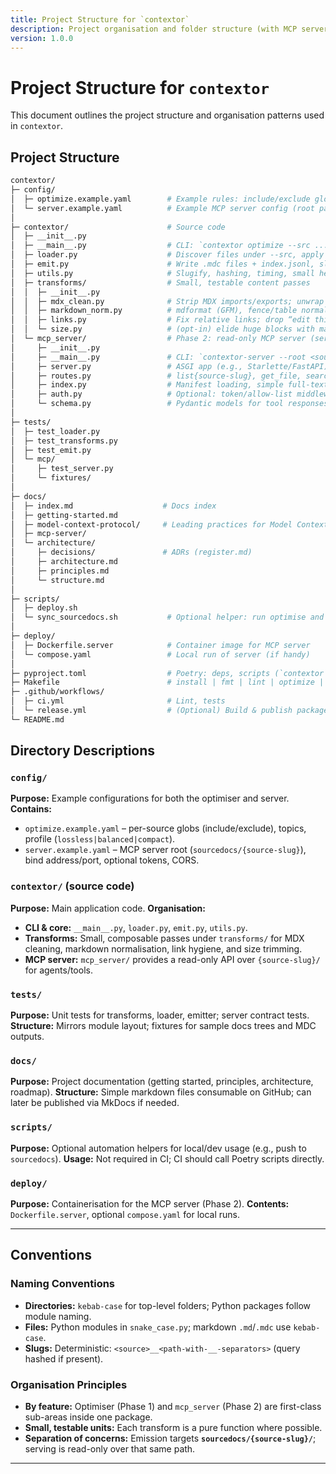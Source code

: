 ```yaml
---
title: Project Structure for `contextor`
description: Project organisation and folder structure (with MCP server)
version: 1.0.0
---
```


# Project Structure for `contextor`

This document outlines the project structure and organisation patterns used in `contextor`.

## Project Structure

```sh
contextor/
├─ config/
│  ├─ optimize.example.yaml        # Example rules: include/exclude globs, topics, output scope
│  └─ server.example.yaml          # Example MCP server config (root path, auth, ports)
│
├─ contextor/                      # Source code
│  ├─ __init__.py
│  ├─ __main__.py                  # CLI: `contextor optimize --src ... --out <sourcedocs/{source-slug}>`
│  ├─ loader.py                    # Discover files under --src, apply globs, resolve repo/ref metadata
│  ├─ emit.py                      # Write .mdc files + index.jsonl, slug & hashing
│  ├─ utils.py                     # Slugify, hashing, timing, small helpers
│  ├─ transforms/                  # Small, testable content passes
│  │  ├─ __init__.py
│  │  ├─ mdx_clean.py              # Strip MDX imports/exports; unwrap common JSX
│  │  ├─ markdown_norm.py          # mdformat (GFM), fence/table normalisation
│  │  ├─ links.py                  # Fix relative links; drop “edit this page” boilerplate
│  │  └─ size.py                   # (opt-in) elide huge blocks with markers for token savings
│  └─ mcp_server/                  # Phase 2: read-only MCP server (serves from sourcedocs/{source-slug})
│     ├─ __init__.py
│     ├─ __main__.py               # CLI: `contextor-server --root <sourcedocs/{source-slug}> --port 8080`
│     ├─ server.py                 # ASGI app (e.g., Starlette/FastAPI), SSE/Web endpoints
│     ├─ routes.py                 # list{source-slug}, get_file, search, stats
│     ├─ index.py                  # Manifest loading, simple full-text/metadata search
│     ├─ auth.py                   # Optional: token/allow-list middleware
│     └─ schema.py                 # Pydantic models for tool responses
│
├─ tests/
│  ├─ test_loader.py
│  ├─ test_transforms.py
│  ├─ test_emit.py
│  └─ mcp/
│     ├─ test_server.py
│     └─ fixtures/
│
├─ docs/
│  ├─ index.md                    # Docs index
│  ├─ getting-started.md
│  ├─ model-context-protocol/     # Leading practices for Model Context Protocol (MCP)
│  ├─ mcp-server/
│  └─ architecture/
│     ├─ decisions/               # ADRs (register.md)
│     ├─ architecture.md
│     ├─ principles.md
│     └─ structure.md
│
├─ scripts/
│  ├─ deploy.sh
│  └─ sync_sourcedocs.sh           # Optional helper: run optimise and commit to sourcedocs
│
├─ deploy/
│  ├─ Dockerfile.server            # Container image for MCP server
│  └─ compose.yaml                 # Local run of server (if handy)
│
├─ pyproject.toml                  # Poetry: deps, scripts (`contextor`, `contextor-server`)
├─ Makefile                        # install | fmt | lint | optimize | test | serve
├─ .github/workflows/
│  ├─ ci.yml                       # Lint, tests
│  └─ release.yml                  # (Optional) Build & publish package/container
└─ README.md
````

## Directory Descriptions

### `config/`

**Purpose:** Example configurations for both the optimiser and server.
**Contains:**

* `optimize.example.yaml` – per-source globs (include/exclude), topics, profile (`lossless|balanced|compact`).
* `server.example.yaml` – MCP server root (`sourcedocs/{source-slug}`), bind address/port, optional tokens, CORS.

### `contextor/` (source code)

**Purpose:** Main application code.
**Organisation:**

* **CLI & core:** `__main__.py`, `loader.py`, `emit.py`, `utils.py`.
* **Transforms:** Small, composable passes under `transforms/` for MDX cleaning, markdown normalisation, link hygiene, and size trimming.
* **MCP server:** `mcp_server/` provides a read-only API over `{source-slug}/` for agents/tools.

### `tests/`

**Purpose:** Unit tests for transforms, loader, emitter; server contract tests.
**Structure:** Mirrors module layout; fixtures for sample docs trees and MDC outputs.

### `docs/`

**Purpose:** Project documentation (getting started, principles, architecture, roadmap).
**Structure:** Simple markdown files consumable on GitHub; can later be published via MkDocs if needed.

### `scripts/`

**Purpose:** Optional automation helpers for local/dev usage (e.g., push to `sourcedocs`).
**Usage:** Not required in CI; CI should call Poetry scripts directly.

### `deploy/`

**Purpose:** Containerisation for the MCP server (Phase 2).
**Contents:** `Dockerfile.server`, optional `compose.yaml` for local runs.

---

## Conventions

### Naming Conventions

* **Directories:** `kebab-case` for top-level folders; Python packages follow module naming.
* **Files:** Python modules in `snake_case.py`; markdown `.md`/`.mdc` use `kebab-case`.
* **Slugs:** Deterministic: `<source>__<path-with-__-separators>` (query hashed if present).

### Organisation Principles

* **By feature:** Optimiser (Phase 1) and `mcp_server` (Phase 2) are first-class sub-areas inside one package.
* **Small, testable units:** Each transform is a pure function where possible.
* **Separation of concerns:** Emission targets **`sourcedocs/{source-slug}/`**; serving is read-only over that same path.

---

